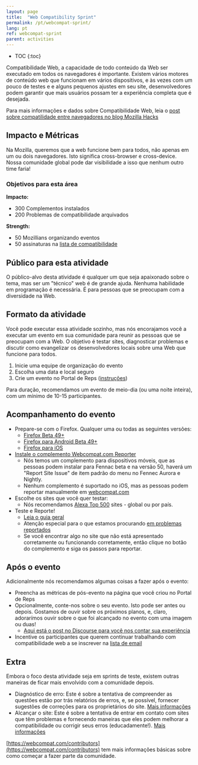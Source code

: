 ```yaml
---
layout: page
title:  "Web Compatibility Sprint"
permalink: /pt/webcompat-sprint/
lang: pt
ref: webcompat-sprint
parent: activities
---
```


* TOC
{:toc}

Compatibilidade Web, a capacidade de todo conteúdo da Web ser executado em todos os navegadores é importante. Existem vários motores de conteúdo web que funcionam em vários dispositivos, e às vezes com um pouco de testes e e alguns pequenos ajustes em seu site, desenvolvedores podem garantir que mais usuários possam ter a experiência completa que é desejada.

Para mais informações e dados sobre Compatibilidade Web, leia o [post sobre compatilidade entre navegadores no blog Mozilla Hacks](https://hacks.mozilla.org/2016/07/make-the-web-work-for-everyone/)

## Impacto e Métricas

Na Mozilla, queremos que a web funcione bem para todos, não apenas em um ou dois navegadores. Isto significa cross-browser e cross-device. Nossa comunidade global pode dar visibilidade a isso que nenhum outro time faria!

### Objetivos para esta área

__Impacto:__

* 300 Complementos instalados
* 200 Problemas de compatibilidade arquivados

__Strength:__

* 50 Mozillians organizando eventos
* 50 assinaturas na [lista de compatibilidade](https://www.mozilla.org/en-US/about/forums/#compatibility)

## Público para esta atividade

O público-alvo desta atividade é qualquer um que seja apaixonado sobre o tema, mas ser um "técnico" web é de grande ajuda. Nenhuma habilidade em programação é necessária. É para pessoas que se preocupam com a diversidade na Web.

## Formato da atividade

Você pode executar essa atividade sozinho, mas nós encorajamos você a executar um evento em sua comunidade para reunir as pessoas que se preocupam com a Web. O objetivo é testar sites, diagnosticar problemas e discutir como evangelizar os desenvolvedores locais sobre uma Web que funcione para todos.

1. Inicie uma equipe de organização do evento
2. Escolha uma data e local seguro
3. Crie um evento no Portal de Reps ([instruções](https://wiki.mozilla.org/ReMo/SOPs/Event_hosting))

Para duração, recomendamos um evento de meio-dia (ou uma noite inteira), com um mínimo de 10-15 participantes.

## Acompanhamento do evento

* Prepare-se com o Firefox. Qualquer uma ou todas as seguintes versões:
    * [Firefox Beta 49+](https://www.mozilla.org//firefox/channel/)
    * [Firefox para Android Beta 49+](https://www.mozilla.org//firefox/channel/)
    * [Firefox para iOS](https://www.mozilla.org/firefox/ios/)
* [Instale o complemento Webcompat.com Reporter](https://addons.mozilla.org/addon/webcompatcom-reporter?src=external-activatewebcompat1)
    * Nós temos um complemento para dispositivos móveis, que as pessoas podem instalar para Fennac beta e na versão 50, haverá um "Report Site Issue" de item padrão do menu no Fennec Aurora e Nightly.
    * Nenhum complemento é suportado no iOS, mas as pessoas podem reportar manualmente em [webcompat.com](https://webcompat.com)
* Escolhe os sites que você quer testar:
    * Nós recomendamos [Alexa Top 500](http://www.alexa.com/topsites) sites - global ou por país.
* Teste e Reporte!
    * [Leia o guia geral](https://wiki.mozilla.org/Compatibility/Guide)
    * Atenção especial para o que estamos procurando [em problemas reportados](https://wiki.mozilla.org/Compatibility/Guide#Reporting_a_Web_compatibility_issue)
    * Se você encontrar algo no site que não está apresentado corretamente ou funcionando corretamente, então clique no botão do complemento e siga os passos para reportar.

## Após o evento

Adicionalmente nós recomendamos algumas coisas a fazer após o evento:

* Preencha as métricas de pós-evento na página que você criou no Portal de Reps
* Opcionalmente, conte-nos sobre o seu evento. Isto pode ser antes ou depois. Gostamos de ouvir sobre os próximos planos, e, claro, adorarímos ouvir sobre o que foi alcançado no evento com uma imagem ou duas!
    * [Aqui está o post no Discourse para você nos contar sua experiência](https://discourse.mozilla-community.org/t/activate-mozilla-web-compatibility-sprint/10074/1)
* Incentive os participantes que querem continuar trabalhando com compatibilidade web a se inscrever na [lista de email](https://www.mozilla.org/en-US/about/forums/#compatibility)

## Extra
Embora o foco desta atividade seja em sprints de teste, existem outras maneiras de ficar mais envolvido com a comunidade depois.

* Diagnóstico de erro: Este é sobre a tentativa de compreender as questões estão por trás relatórios de erros, e, se possível, fornecer sugestões de correções para os proprietários do site. [Mais informações](https://github.com/mozilla/participation-org/issues/237#issuecomment-163632626)
* Alcançar o site: Este é sobre a tentativa de entrar em contato com sites que têm problemas e fornecendo maneiras que eles podem melhorar a compatibilidade ou corrigir seus erros (educadamente!). [Mais informações](https://github.com/mozilla/participation-org/issues/237#issuecomment-163632354)

[https://webcompat.com/contributors](https://webcompat.com/contributors) tem mais informações básicas sobre como começar a fazer parte da comunidade.
